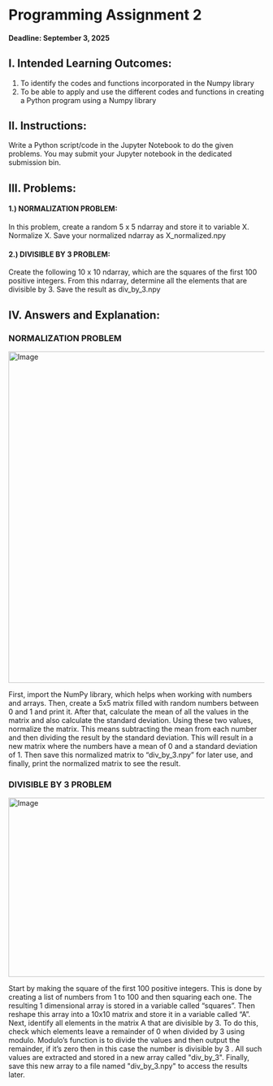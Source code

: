 # Programming Assignment 2
#### Deadline: September 3, 2025
## I. Intended Learning Outcomes:
  1. To identify the codes and functions incorporated in the Numpy library
  2. To be able to apply and use the different codes and functions in creating a Python program using a Numpy library
  
## II. Instructions:
  Write a Python script/code in the Jupyter Notebook to do the given problems. You may submit your Jupyter notebook in the dedicated submission bin.
## III. Problems:
  #### 1.) NORMALIZATION PROBLEM: 
  In this problem, create a random 5 x 5 ndarray and store it to variable X. Normalize X. Save your normalized ndarray as X_normalized.npy
  #### 2.) DIVISIBLE BY 3 PROBLEM: 
  Create the following 10 x 10 ndarray, which are the squares of the first 100 positive integers. From this ndarray, determine all the elements that are divisible by 3. Save the result as div_by_3.npy
  ## IV. Answers and Explanation:
### NORMALIZATION PROBLEM
<img width="619" height="653" alt="Image" src="https://github.com/user-attachments/assets/d8317a65-615a-4ca6-8ea5-5237a3d119bc" />

First, import the NumPy library, which helps when working with numbers and arrays. Then, create a 5x5 matrix filled with random numbers between 0 and 1 and print it. After that, calculate the mean of all the values in the matrix and also calculate the standard deviation. Using these two values, normalize the matrix. This means subtracting the mean from each number and then dividing the result by the standard deviation. This will result in a new matrix where the numbers have a mean of 0 and a standard deviation of 1. Then save this normalized matrix to “div_by_3.npy” for later use, and finally, print the normalized matrix to see the result.
### DIVISIBLE BY 3 PROBLEM
<img width="663" height="353" alt="Image" src="https://github.com/user-attachments/assets/d826e7e4-34b0-4c47-b43e-4b9e7432eea7" />

Start by making the square of the first 100 positive integers. This is done by creating a list of numbers from 1 to 100 and then squaring each one. The resulting 1 dimensional array is stored in a variable called “squares”. Then reshape this array into a 10x10 matrix and store it in a variable called “A”. Next, identify all elements in the matrix A that are divisible by 3. To do this, check which elements leave a remainder of 0 when divided by 3 using modulo. Modulo’s function is to divide the values and then output the remainder, if it’s zero then in this case the number is divisible by 3 . All such values are extracted and stored in a new array called "div_by_3". Finally, save this new array to a file named "div_by_3.npy" to access the results later.
